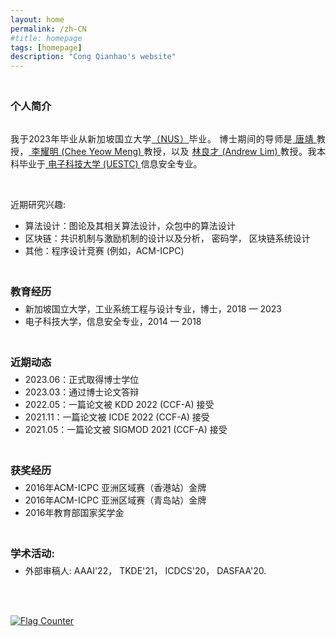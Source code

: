 ```yaml
---
layout: home
permalink: /zh-CN
#title: homepage 
tags: [homepage]
description: "Cong Qianhao's website"
---
```

<h3 style="margin-bottom:0px;padding-top:20px;">个人简介</h3>
<br>
<p align="justify">我于2023年毕业从新加坡国立大学<a href="https://www.nus.edu.sg/" target="_blank">（NUS）</a>毕业。 博士期间的导师是<a href="https://sites.google.com/view/jtang" target="_blank"> 唐靖 </a> 教授，<a href="https://ymchee66.github.io/home/" target="_blank"> 李耀明 (Chee Yeow Meng) </a> 教授，以及 <a href="https://www.limandrew.org/" target="_blank"> 林良才 (Andrew Lim) </a> 教授。我本科毕业于<a href="https://en.uestc.edu.cn/" target="_blank"> 电子科技大学 (UESTC) </a>信息安全专业。
</p>

<br>
<p>近期研究兴趣:</p>
<ul>
<li align="justify">	    
算法设计：图论及其相关算法设计，众包中的算法设计
</li>
<li align="justify">	    
区块链：共识机制与激励机制的设计以及分析， 密码学， 区块链系统设计
</li>
<li align="justify">	    
其他：程序设计竞赛 (例如，ACM-ICPC)
</li>
</ul>

<h3 style="margin-bottom:-8px;padding-top:20px;">教育经历</h3>
<ul>
<li align="justify">
新加坡国立大学，工业系统工程与设计专业，博士，2018 — 2023
</li>
<li align="justify">
电子科技大学，信息安全专业，2014 — 2018
</li>
</ul>

<h3 style="margin-bottom:-8px;padding-top:20px;">近期动态</h3>
<ul>
<li>
2023.06：正式取得博士学位
</li>
<li>
2023.03：通过博士论文答辩
</li>
<li>
2022.05：一篇论文被 KDD 2022 (CCF-A) 接受
</li>
<li>
2021.11：一篇论文被 ICDE 2022 (CCF-A) 接受
</li>
<li>
2021.05：一篇论文被 SIGMOD 2021 (CCF-A) 接受
</li>
</ul>

<h3 style="margin-bottom:-8px;padding-top:20px;">获奖经历</h3>
<ul>
<li>	    
2016年ACM-ICPC 亚洲区域赛（香港站）金牌
</li>
<li>	    
2016年ACM-ICPC 亚洲区域赛（青岛站）金牌
</li>
<li>	    
2016年教育部国家奖学金
</li>
</ul>

<h3 style="margin-bottom:-8px;padding-top:20px;">学术活动:</h3>
<ul>
<li> 外部审稿人: AAAI'22， TKDE'21， ICDCS'20， DASFAA'20.
</li>
</ul>
<br>
<br>

<a href="https://info.flagcounter.com/67lP"><img src="https://s01.flagcounter.com/count2/67lP/bg_FFFFFF/txt_000000/border_CCCCCC/columns_2/maxflags_10/viewers_0/labels_0/pageviews_0/flags_0/percent_0/" alt="Flag Counter" border="0"></a>